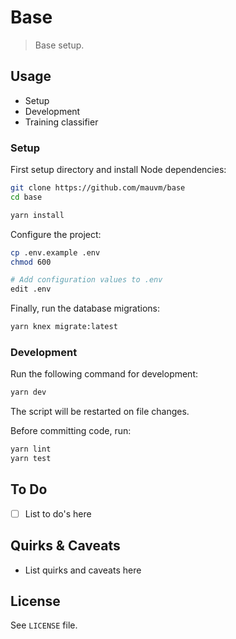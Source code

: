 # Base

> Base setup.

## Usage

- Setup
- Development
- Training classifier

### Setup

First setup directory and install Node dependencies:

```bash
git clone https://github.com/mauvm/base
cd base

yarn install
```

Configure the project:

```bash
cp .env.example .env
chmod 600

# Add configuration values to .env
edit .env
```

Finally, run the database migrations:

```bash
yarn knex migrate:latest
```

### Development

Run the following command for development:

```bash
yarn dev
```

The script will be restarted on file changes.

Before committing code, run:

```bash
yarn lint
yarn test
```

## To Do

- [ ] List to do's here

## Quirks & Caveats

- List quirks and caveats here

## License

See `LICENSE` file.
